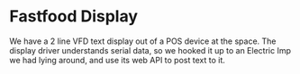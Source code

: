 # Fastfood Display

We have a 2 line VFD text display out of a POS device at the space. The display driver understands serial data, so we hooked it up to an Electric Imp we had lying around, and use its web API to post text to it.
